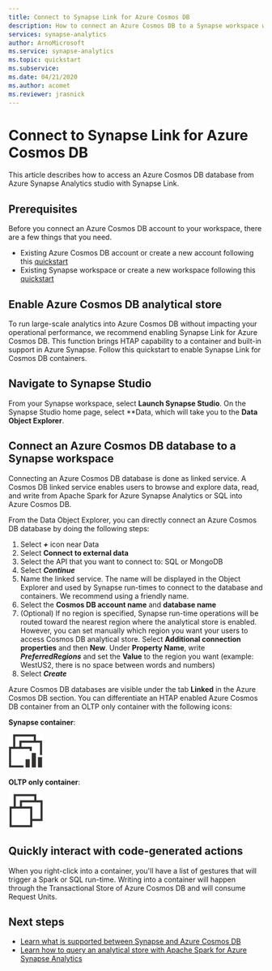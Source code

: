 ```yaml
---
title: Connect to Synapse Link for Azure Cosmos DB
description: How to connect an Azure Cosmos DB to a Synapse workspace with Synapse Link
services: synapse-analytics 
author: ArnoMicrosoft
ms.service: synapse-analytics 
ms.topic: quickstart
ms.subservice: 
ms.date: 04/21/2020
ms.author: acomet
ms.reviewer: jrasnick
---
```


# Connect to Synapse Link for Azure Cosmos DB

This article describes how to access an Azure Cosmos DB database from Azure Synapse Analytics studio with Synapse Link. 

## Prerequisites

Before you connect an Azure Cosmos DB account to your workspace, there are a few things that you need.

* Existing Azure Cosmos DB account or create a new account following this [quickstart](https://docs.microsoft.com/azure/cosmos-db/how-to-manage-database-account)
* Existing Synapse workspace or create a new workspace following this [quickstart](https://docs.microsoft.com/azure/synapse-analytics/quickstart-create-workspace) 

## Enable Azure Cosmos DB analytical store

To run large-scale analytics into Azure Cosmos DB without impacting your operational performance, we recommend enabling Synapse Link for Azure Cosmos DB. This function brings HTAP capability to a container and built-in support in Azure Synapse. Follow this quickstart to enable Synapse Link for Cosmos DB containers.

## Navigate to Synapse Studio

From your Synapse workspace, select **Launch Synapse Studio**. On the Synapse Studio home page, select **Data, which will take you to the **Data Object Explorer**.

## Connect an Azure Cosmos DB database to a Synapse workspace

Connecting an Azure Cosmos DB database is done as linked service. A Cosmos DB linked service enables users to browse and explore data, read, and write from Apache Spark for Azure Synapse Analytics or SQL into Azure Cosmos DB.

From the Data Object Explorer, you can directly connect an Azure Cosmos DB database by doing the following steps:

1. Select ***+*** icon near Data
2. Select **Connect to external data**
3. Select the API that you want to connect to: SQL or MongoDB
4. Select ***Continue***
5. Name the linked service. The name will be displayed in the Object Explorer and used by Synapse run-times to connect to the database and containers. We recommend using a friendly name.
6. Select the **Cosmos DB account name** and **database name**
7. (Optional) If no region is specified, Synapse run-time operations will be routed toward the nearest region where the analytical store is enabled. However, you can set manually which region you want your users to access Cosmos DB analytical store. Select **Additional connection properties** and then **New**. Under **Property Name**, write ***PreferredRegions*** and set the **Value** to the region you want (example: WestUS2, there is no space between words and numbers)
8. Select ***Create***

Azure Cosmos DB databases are visible under the tab **Linked** in the Azure Cosmos DB section. You can differentiate an HTAP enabled Azure Cosmos DB container from an OLTP only container with the following icons:

**Synapse container**:

![HTAP container](./media/quickstart-connect-synapse-link-cosmosdb/htap-container.png)

**OLTP only container**:

![OLTP container](./media/quickstart-connect-synapse-link-cosmosdb/oltp-container.png)

## Quickly interact with code-generated actions

When you right-click into a container, you'll have a list of gestures that will trigger a Spark or SQL run-time. Writing into a container will happen through the Transactional Store of Azure Cosmos DB and will consume Request Units.  

## Next steps

* [Learn what is supported between Synapse and Azure Cosmos DB](./synapse-link/concept-synapse-link-cosmos-db-support.md)
* [Learn how to query an analytical store with Apache Spark for Azure Synapse Analytics](synapse-link/how-to-query-analytical-store-spark.md)